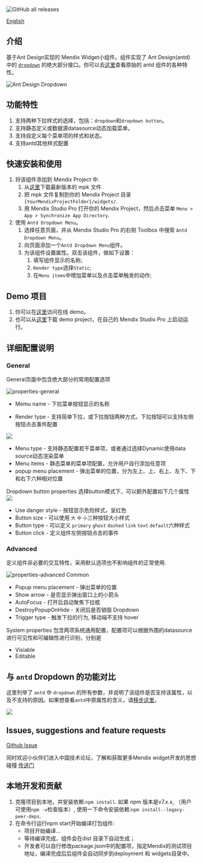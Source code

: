 ![GitHub all releases](https://img.shields.io/github/downloads/zjh1943/mendix-antd-dropdown-menu/total?style=social)

[English](https://github.com/zjh1943/mendix-antd-dropdown-menu/blob/main/README.md)
## 介绍

基于Ant Design实现的 Mendix Widget小组件。组件实现了 Ant Design(antd) 中的 [`dropdown`](https://ant.design/components/dropdown-cn) 的绝大部分接口。你可以去[这里](https://ant.design/components/dropdown-cn)查看原始的 antd 组件的各种特性。

![Ant Design Dropdown](./resources/dropdown%20menu.png)

## 功能特性

1. 支持两种下拉样式的选择，包括：`dropdown`和`dropdown button`。
2. 支持静态定义或数据源datasource动态加载菜单。
3. 支持自定义每个菜单项的样式和状态。
4. 支持antd其他样式配置

## 快速安装和使用

1. 将该组件添加到 Mendix Project 中.
    1. 从[这里](https://github.com/zjh1943/mendix-antd-dropdown-menu/releases)下载最新版本的 mpk 文件.
    3. 把 mpk 文件复制到你的 Mendix Project 目录 `{YourMendixProjectFolder}/widgets/`.
    4. 用 Mendix Studio Pro 打开你的 Mendix Project，然后点击菜单 `Menu > App > Synchronize App Directory`.
2. 使用 `Antd Dropdown Menu`。
    1. 选择任意页面，并从 Mendix Studio Pro 的右侧 Toolbox 中搜索 `Antd Dropdown Menu`。
    2. 向页面添加一个`Antd Dropdown Menu`组件。
    3. 为该组件设置属性。双击该组件，做如下设置：
        1. 填写组件显示的名称;
        2. `Render type`选择`Static`;
        3. 在`Menu items`中增加菜单以及点击菜单触发的动作;

## Demo 项目

1. 你可以在[这里](https://demo-antdwidgets100.apps.ap-2a.mendixcloud.com/)访问在线 demo。  
2. 也可以从[这里](https://github.com/zjh1943/mendx-antd-widgets-show)下载 demo project，在自己的 Mendix Studio Pro 上启动运行。  

## 详细配置说明

### General

General页面中包含绝大部分的常用配置选项

![properties-general](./resources/configuration.png)

* Memu name - 下拉菜单按钮显示的名称

* Render type - 支持简单下拉，或下拉按钮两种方式，下拉按钮可以支持左侧按钮点击事件配置

![](./resources/dropdown-type.png)
* Menu type - 支持静态配置若干菜单项，或者通过选择Dynamic使用data source动态渲染菜单
* Menu items - 静态菜单的菜单项配置，允许用户自行添加任意项
* popup menu placement - 弹出菜单的位置，分为左上、上、右上、左下、下和右下六种相对位置





Dropdown button properties
选择button模式下，可以额外配置如下几个属性
![](./resources/dropdown-button.png)
* Use danger style - 按钮显示危险样式，呈红色
* Button size - 可以使用 `大` `中` `小`三种按钮大小样式
* Button type - 可以定义 `primary` `ghost` `dashed` `link` `text` `default`六种样式
* Button click - 定义组件左侧按钮点击的事件


### Advanced

定义组件非必要的交互特性，采用默认选项也不影响组件的正常使用.

![properties-advanced](./resources/advanced.png)
Common
* Popup menu placement - 弹出菜单的位置
* Show arrow - 是否显示弹出窗口上的小箭头
* AutoFocus - 打开后自动聚焦下拉框
* DestroyPopupOnHide - 关闭后是否销毁 Dropdown
* Trigger type - 触发下拉的行为, 移动端不支持 hover

System properties
包含两项系统通用配置，配置项可以根据外围的datasource进行可见性和可编辑性进行识别，分别是
* Visiable
* Editable

## 与 `antd` Dropdown 的功能对比

这里列举了 `antd` 中 `dropdown` 的所有参数，并说明了该组件是否支持该属性，以及不支持的原因。如果想查看`antd`中原属性的含义，请[移步这里](https://ant.design/components/dropdown-cn)。

![](./resources/feature_supported.png)
## Issues, suggestions and feature requests
[Github Issue](https://github.com/zjh1943/mendix-antd-dropdown-menu/issues)

同时欢迎小伙伴们进入中国技术论坛，了解和获取更多Mendix widget开发的思想碰撞 [传送门](https://marketplace.siemens.com.cn/low-code-community)

## 本地开发和贡献

1. 克隆项目到本地，并安装依赖:`npm install`. 如果 npm 版本是v7.x.x, （用户可使用`npm -v`检查版本）, 使用一下命令安装依赖:`npm install--legacy-peer-deps`.
2. 在命令行运行npm start开始编译打包组件:
    * 项目开始编译...
    * 等待编译完成，组件会在dist 目录下自动生成；
    * 开发者可以自行修改package.json中的配置项，指定Mendix的测试项目地址，编译完成后后组件会自动同步到deployment 和 widgets目录中。